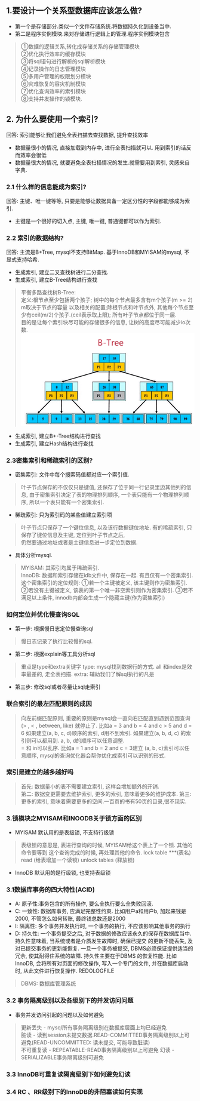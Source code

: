 ## 1.要设计一个关系型数据库应该怎么做?

* 第一个是存储部分.类似一个文件存储系统.将数据持久化到设备当中.  
* 第二是程序实例模块.来对存储进行逻辑上的管理.程序实例模块包含  
>①数据的逻辑关系,转化成存储关系的存储管理模块  
>②优化执行效率的缓存模块  
>③将sql语句进行解析的sql解析模块  
>④记录操作的日志管理模块  
>⑤多用户管理的权限划分模块  
>⑥灾难恢复的容灾机制模块  
>⑦优化查询效率的索引模块  
>⑧支持并发操作的锁模块.

## 2. 为什么要使用一个索引?
回答: 索引能够让我们避免全表扫描去查找数据, 提升查找效率
* 数据量很小的情况, 直接加载到内存中, 进行全表扫描就可以. 用到索引的话反而效率会很低
* 数据量很大的情况, 就要避免全表扫描情况的发生.就需要用到索引, 灵感来自字典.

### 2.1 什么样的信息能成为索引?
回答: 主键、唯一键等等, 只要是能够让数据具备一定区分性的字段都能够成为索引.
* 主键是一个很好的切入点, 主键, 唯一键, 普通键都可以作为索引.

### 2.2 索引的数据结构?
回答: 主流是B+Tree, mysql不支持BitMap. 基于InnoDB和MYISAM的mysql, 不显式支持哈希.
* 生成索引, 建立二叉查找树进行二分查找.
* 生成索引, 建立B-Tree结构进行查找
 > 平衡多路查找树B-Tree:    
 > 定义:根节点至少包括两个孩子; 树中的每个节点最多含有m个孩子(m >= 2) m取决于节点的容量
 以及相关的配置;除根节点和叶节点外, 其他每个节点至少有ceil(m/2)个孩子.(ceil表示取上限);
 所有叶子节点都位于同一层.     
 > 目的是让每个索引块尽可能的存储很多的信息, 让树的高度尽可能减少io次数.
![Image text](https://github.com/Fanxx7201/summary/blob/master/img/B-Tree.png)
* 生成索引, 建立B+-Tree结构进行查找
* 生成索引, 建立Hash结构进行查找

### 2.3密集索引和稀疏索引的区别?
* 密集索引: 文件中每个搜索码值都对应一个索引值.
> 叶子节点保存的不仅仅只是键值, 还保存了位于同一行记录里边其他列的信息, 由于密集索引决定了表的物理排列顺序, 一个表只能有一个物理排列顺序,
所以一个表只能有一个密集索引.
* 稀疏索引: 只为索引码的某些值建立索引项
> 叶子节点只保存了一个键位信息, 以及该行数据键位地址. 有的稀疏索引, 只保存了键位信息及主键, 定位到叶子节点之后,  
仍然要通过地址或者是主键信息进一步定位到数据. 
* 具体分析mysql.
> MYISAM: 其索引均属于稀疏索引.  
> InnoDB: 数据和索引存储在idb文件中, 保存在一起.
有且仅有一个密集索引. 这个密集索引的定位规则: 
①若一个主键被定义, 该主键则作为密集索引.
②若没有主键被定义, 该表的第一个唯一非空索引则作为密集索引.
③若不满足以上条件, innodb内部会生成一个隐藏主键(作为密集索引)

### 如何定位并优化慢查询SQL
* 第一步: 根据慢日志定位慢查询sql
> 慢日志记录了执行比较慢的sql.
* 第二步: 根据explain等工具分析sql
> 重点是type和extra关键字
> type: mysql找到数据行的方式. all 和index是效率最差的, 走全表扫描. 
> extra: 辅助我们了解sql执行的凡是
* 第三步: 修改sql或者尽量让sql走索引


### 联合索引的最左匹配原则的成因
> 向左前缀匹配原则, 重要的原则是mysql会一直向右匹配直到遇到范围查询(> , < , between, like) 就停止了.
比如a = 3 and b = 4 and c > 5 and d = 6 如果建立(a, b, c, d)顺序的索引, d用不到索引.
如果建立(a, b, d, c) 的索引则可以都用到. a, b, d的顺序可以任意调整.  
> = 和 in可以乱序. 比如a = 1 and b = 2 and c = 3建立 (a, b, c)索引可以任意顺序, 
mysql的查询优化器会帮你优化成索引可以识别的形式.  


### 索引是建立的越多越好吗
> 首先: 数据量小的表不需要建立索引, 这样会增加额外的开销.  
> 第二: 数据变更需要去维护索引, 更多的索引, 意味着更多的维护成本.
> 第三: 更多的索引, 意味着需要更多的空间.一百页的书有50页的目录,很不现实.


### 3.锁模块之MYISAM和INOODB关于锁方面的区别
* MYISAM 默认用的是表级锁, 不支持行级锁
> 表级锁的意思是, 表进行查询的时候, MYISAM给这个表上了一个锁. 其他的命令要等到
这个查询完成的时候, 再处理其他的命令.
> lock table ***(表名) read (给表增加一个读锁)
> unlock tables (释放锁)

* InnoDB 默认用的是行级锁, 也支持表级锁





### 3.1数据库事务的四大特性(ACID)
* A: 原子性:事务包含的所有操作, 要么全执行要么全失败回滚.  
* C: 一致性: 数据库事务, 应满足完整性约束. 比如用户a和用户b, 加起来钱是2000, 不管怎么如何转账, 最终钱总数还是2000  
* I: 隔离性: 多个事务并发执行时, 一个事务的执行, 不应该影响其他事务的执行  
* D: 持久性: 一个事务提交之后, 对于数据的修改应该永久的保存在数据库当中. 持久性意味着, 当系统或者是介质发生故障时, 确保已提交
 的更新不能丢失, 及对已提交事务的更新能恢复. 一旦一个事务被提交, DBMS必须保证提供适当的冗余, 使其耐得住系统的故障. 持久性主要在于DBMS
 的恢复性能. 比如InnoDB, 会将所有对页面的修改操作, 写入一个专门的文件, 并在数据库启动时, 从此文件进行恢复操作. REDOLOGFILE 

> DBMS: 数据库管理系统
### 3.2 事务隔离级别以及各级别下的并发访问问题
* 事务并发访问引起的问题以及如何避免                         
> 更新丢失 - mysql所有事务隔离级别在数据库层面上均已经避免     
> 脏读 - 读到session未提交数据.READ-COMMITTED事务隔离级别以上可避免(READ-UNCOMMITTED: 读未提交, 可能导致脏读)   
> 不可重复读 - REPEATABLE-READ事务隔离级别以上可避免
> 幻读 - SERIALIZABLE事务隔离级别可避免
   
                  

### 3.3 InnoDB可重复读隔离级别下如何避免幻读

### 3.4 RC 、RR级别下的InnoDB的非阻塞读如何实现